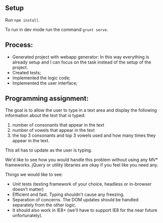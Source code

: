 ## Setup

Run `npm install`.

To run in dev mode run the command `grunt serve`.


## Process:

 - Generated project with webapp generator: In this way everything is already setup
   and I can focus on the task instead of the setup of the project.
 - Created tests;
 - Implemented the logic code;
 - Implemented the user interface;




## Programming assignment:

The goal is to allow the user to type in a text area and display the following information about the text that is typed:
1) number of consonants that appear in the text
2) number of vowels that appear in the text
2) the top 3 consonants and top 3 vowels used and how many times they appear in the text.

This all has to update as the user is typing.

We'd like to see how you would handle this problem without using any MV* frameworks.
jQuery or utility libraries are okay if you feel like you need any.

Things we would like to see:

- Unit tests (testing framework of your choice, headless or in-browser doesn't matter)
- Efficient and fast. Typing shouldn't cause any freezing.
- Separation of concerns. The DOM updates should be handled separately from the other logic.
- It should also work in IE8+ (we'll have to support IE8 for the near future unfortunately).
